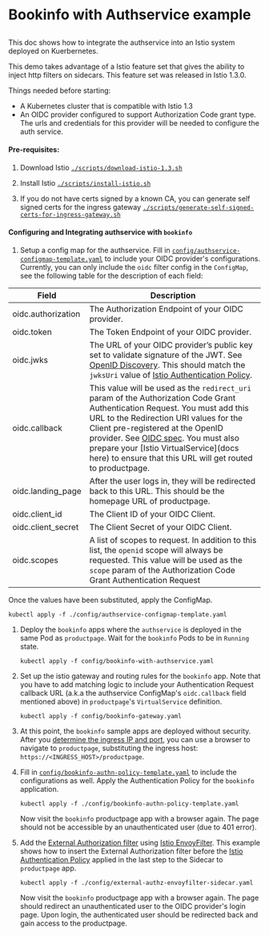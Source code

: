 # Bookinfo with Authservice example

##


This doc shows how to integrate the authservice into an Istio system deployed on Kuerbernetes.

This demo takes advantage of a Istio feature set that gives the ability to inject http filters on 
sidecars. This feature set was released in Istio 1.3.0.

Things needed before starting:

- A Kubernetes cluster that is compatible with Istio 1.3
- An OIDC provider configured to support Authorization Code grant type. The urls and credentials for this 
provider will be needed to configure the auth service.

 
#### Pre-requisites:
1. Download Istio [`./scripts/download-istio-1.3.sh`](./scripts/download-istio-1.3.sh)

1. Install Istio [`./scripts/install-istio.sh`](./scripts/install-istio.sh)

1. If you do not have certs signed by a known CA, you can generate self signed certs for the ingress 
gateway [`./scripts/generate-self-signed-certs-for-ingress-gateway.sh`](./scripts/generate-self-signed-certs-for-ingress-gateway.sh)


#### Configuring and Integrating authservice with `bookinfo`

1. Setup a config map for the authservice. Fill in [`config/authservice-configmap-template.yaml`](config/authservice-configmap-template.yaml) 
to include your OIDC provider's configurations. Currently, you can only include the `oidc` filter config in the `ConfigMap`, 
see the following table for the description of each field:    
    
| Field              | Description                                                                                                                                                                                                                                                                                                                                                                                                                     |
|--------------------|---------------------------------------------------------------------------------------------------------------------------------------------------------------------------------------------------------------------------------------------------------------------------------------------------------------------------------------------------------------------------------------------------------------------------------|
| oidc.authorization | The Authorization Endpoint of your OIDC provider.                                                                                                                                                                                                                                                                                                                                                                               |
| oidc.token         | The Token Endpoint of your OIDC provider.                                                                                                                                                                                                                                                                                                                                                                                       |
| oidc.jwks          | The URL of your OIDC provider’s public key set to validate signature of the JWT. See [OpenID Discovery](https://openid.net/specs/openid-connect-discovery-1_0.html#ProviderMetadata). This should match the `jwksUri` value of [Istio Authentication Policy](https://istio.io/docs/tasks/security/authn-policy/).                                                                                                               |
| oidc.callback      | This value will be used as the `redirect_uri` param of the Authorization Code Grant Authentication Request. You must add this URL to the Redirection URI values for the Client pre-registered at the OpenID provider. See [OIDC spec](https://openid.net/specs/openid-connect-core-1_0.html#AuthRequest). You must also prepare your [Istio VirtualService](docs here) to ensure that this URL will get routed to productpage.  |
| oidc.landing_page  | After the user logs in, they will be redirected back to this URL. This should be the homepage URL of productpage.                                                                                                                                                                                                                                                                                                               |
| oidc.client_id     | The Client ID of your OIDC Client.                                                                                                                                                                                                                                                                                                                                                                                              |
| oidc.client_secret | The Client Secret of your OIDC Client.                                                                                                                                                                                                                                                                                                                                                                                          |
| oidc.scopes        | A list of scopes to request. In addition to this list, the `openid` scope will always be requested. This value will be used as the `scope` param of the Authorization Code Grant Authentication Request                                                                                                                                                                                                                         |                                                                                                                                                                                                                                                                                                                                                                                                                                  
        
   Once the values have been substituted, apply the ConfigMap.
   
   `kubectl apply -f ./config/authservice-configmap-template.yaml`
    
1. Deploy the `bookinfo` apps where the `authservice` is deployed in the same Pod as `productpage`. 
Wait for the `bookinfo` Pods to be in `Running` state.

    `kubectl apply -f config/bookinfo-with-authservice.yaml`
    
1. Set up the istio gateway and routing rules for the `bookinfo` app. Note that you have to add matching logic to include
your Authentication Request callback URL (a.k.a the authservice ConfigMap's `oidc.callback` field mentioned above) in 
`productpage`'s `VirtualService` definition.

    `kubectl apply -f config/bookinfo-gateway.yaml`  

1. At this point, the `bookinfo` sample apps are deployed without security. 
After you [determine the ingress IP and port](https://istio.io/docs/tasks/traffic-management/ingress/ingress-control/#determining-the-ingress-ip-and-ports),
you can use a browser to navigate to `productpage`, substituting the ingress host: `https://<INGRESS_HOST>/productpage`.

1. Fill in [`config/bookinfo-authn-policy-template.yaml`](config/bookinfo-authn-policy-template.yaml) to include the configurations as well. 
Apply the Authentication Policy for the `bookinfo` application.

    `kubectl apply -f ./config/bookinfo-authn-policy-template.yaml`
    
    Now visit the `bookinfo` productpage app with a browser again. The page should not be accessible by an 
    unauthenticated user (due to 401 error).
    
1. Add the [External Authorization filter](https://www.envoyproxy.io/docs/envoy/latest/configuration/http/http_filters/ext_authz_filter#config-http-filters-ext-authz)
using [Istio EnvoyFilter](https://istio.io/docs/reference/config/networking/v1alpha3/envoy-filter/). 
This example shows how to insert the External Authorization filter before the [Istio Authentication Policy](https://istio.io/docs/tasks/security/authn-policy/) 
applied in the last step to the Sidecar to `productpage` app.  

    `kubectl apply -f ./config/external-authz-envoyfilter-sidecar.yaml`    
    
    Now visit the `bookinfo` productpage app with a browser again. The page should redirect an unauthenticated 
    user to the OIDC provider's login page. Upon login, the authenticated user should be redirected back 
    and gain access to the productpage. 
    
    

